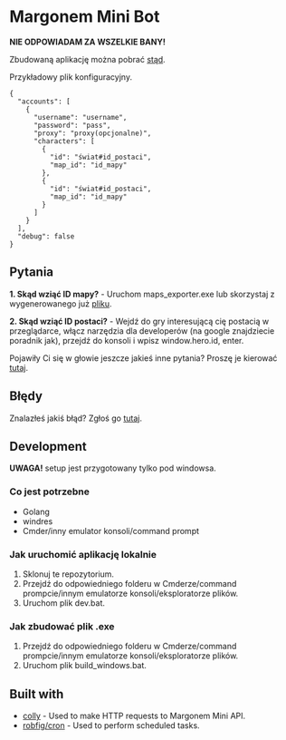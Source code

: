 # Margonem Mini Bot

**NIE ODPOWIADAM ZA WSZELKIE BANY!**

Zbudowaną aplikację można pobrać [stąd](http://dawid-wysokinski.pl/upload/margonem-mini-bot.rar).

Przykładowy plik konfiguracyjny.

```
{
  "accounts": [
    {
      "username": "username",
      "password": "pass",
      "proxy": "proxy(opcjonalne)",
      "characters": [
        {
          "id": "świat#id_postaci",
          "map_id": "id_mapy"
        },
        {
          "id": "świat#id_postaci",
          "map_id": "id_mapy"
        }
      ]
    }
  ],
  "debug": false
}

```

## Pytania

**1. Skąd wziąć ID mapy?** - Uruchom maps_exporter.exe lub skorzystaj z wygenerowanego już [pliku](https://github.com/Kichiyaki/margonem-mini-bot/blob/master/maps.json).

**2. Skąd wziąć ID postaci?** - Wejdź do gry interesującą cię postacią w przeglądarce, włącz narzędzia dla developerów (na google znajdziecie poradnik jak), przejdź do konsoli i wpisz window.hero.id, enter.

Pojawiły Ci się w głowie jeszcze jakieś inne pytania? Proszę je kierować [tutaj](https://github.com/Kichiyaki/margonem-mini-bot/issues).

## Błędy

Znalazłeś jakiś błąd? Zgłoś go [tutaj](https://github.com/Kichiyaki/margonem-mini-bot/issues).

## Development

**UWAGA!** setup jest przygotowany tylko pod windowsa.

### Co jest potrzebne

- Golang
- windres
- Cmder/inny emulator konsoli/command prompt

### Jak uruchomić aplikację lokalnie

1. Sklonuj te repozytorium.
2. Przejdź do odpowiedniego folderu w Cmderze/command prompcie/innym emulatorze konsoli/eksploratorze plików.
3. Uruchom plik dev.bat.

### Jak zbudować plik .exe

1. Przejdź do odpowiedniego folderu w Cmderze/command prompcie/innym emulatorze konsoli/eksploratorze plików.
2. Uruchom plik build_windows.bat.

## Built with

- [colly](https://github.com/gocolly/colly) - Used to make HTTP requests to Margonem Mini API.
- [robfig/cron](https://github.com/robfig/cron) - Used to perform scheduled tasks.

